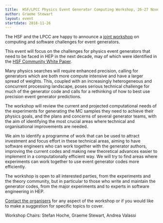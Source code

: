```yaml
---
title:  HSF/LPCC Physics Event Generator Computing Workshop, 26-27 November 2018
author: Graeme Stewart
layout: event
startdate: 2018-11-26
---
```


The HSF and the LPCC are happy to announce a
[joint workshop](https://indico.cern.ch/event/751693/) on computing and
software challenges for event generators.

This event will focus on the challenges for physics event generators that need
to be faced in HEP in the next decade, may of which were identified in the
[HSF Community White Paper](https://arxiv.org/abs/1712.06982).

Many physics searches will require enhanced precision, calling for generators
which are both more compute intensive and have a larger spread of weights.
This, coupled with an increasingly heterogeneous and concurrent processing
landscape, poses serious technical challenge for much of the generator code
and calls for a rethinking of how to best use precision event
generator predictions.

The workshop will review the current and projected computational needs of the
experiments for generating the MC samples they need to achieve their physics
goals, and the plans and concerns of several generator teams, with the aim of
identifying the most crucial areas where technical and organisational
improvements are needed.

We aim to identify a programme of work that can be used to attract investment
and focus effort in these technical areas, aiming to have software engineers
who can work together with the generator authors, improving the current codes
and making new theoretical advances easier to implement in a computationally
efficient way. We will try to find areas where experiments can work together
to use event generator codes more efficiently.

The workshop is open to all interested parties, from the experiments and the
theory community, but in particular to those who write and maintain the
generator codes, from the major experiments and to experts in software
engineering in HEP.

[Contact the organisers](mailto:hsf-generator-engineering-ws-organisation@googlegroups.com)
for any aspect of the workshop or if you would like to make a suggestion for
specific topics to cover.

Workshop Chairs: Stefan Hoche, Graeme Stewart, Andrea Valassi
